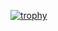 [![trophy](https://github-profile-trophy.vercel.app/?username=MaxWatson94)](https://github-profile-trophy.vercel.app/?username=ryo-ma&theme=onedark)

